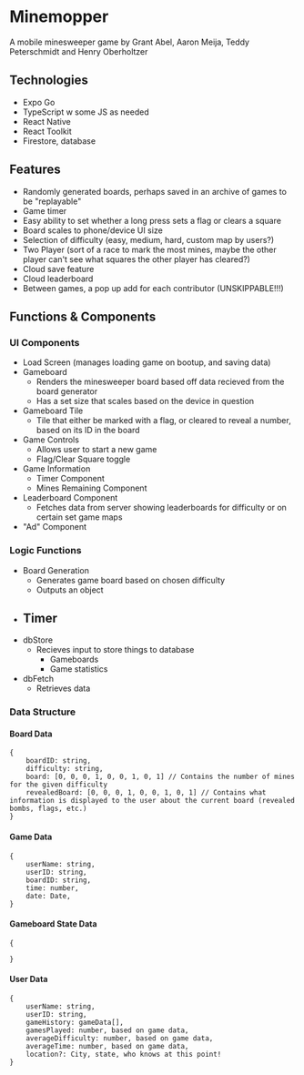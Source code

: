# Minemopper

A mobile minesweeper game by Grant Abel, Aaron Meija, Teddy Peterschmidt and Henry Oberholtzer

## Technologies

- Expo Go
- TypeScript w some JS as needed
- React Native
- React Toolkit
- Firestore, database

## Features 

- Randomly generated boards, perhaps saved in an archive of games to be "replayable"
- Game timer
- Easy ability to set whether a long press sets a flag or clears a square
- Board scales to phone/device UI size
- Selection of difficulty (easy, medium, hard, custom map by users?)
- Two Player (sort of a race to mark the most mines, maybe the other player can't see what squares the other player has cleared?)
- Cloud save feature
- Cloud leaderboard
- Between games, a pop up add for each contributor (UNSKIPPABLE!!!)

## Functions & Components


### UI Components
- Load Screen (manages loading game on bootup, and saving data)
- Gameboard
    - Renders the minesweeper board based off data recieved from the board generator
    - Has a set size that scales based on the device in question
- Gameboard Tile
    - Tile that either be marked with a flag, or cleared to reveal a number, based on its ID in the board
- Game Controls
    - Allows user to start a new game
    - Flag/Clear Square toggle
- Game Information
    - Timer Component
    - Mines Remaining Component
- Leaderboard Component
    - Fetches data from server showing leaderboards for difficulty or on certain set game maps
- "Ad" Component

### Logic Functions
- Board Generation
    - Generates game board based on chosen difficulty
    - Outputs an object
- Timer
    - 
- dbStore
    - Recieves input to store things to database
        - Gameboards 
        - Game statistics
- dbFetch
    - Retrieves data

### Data Structure

#### Board Data
```
{
    boardID: string,
    difficulty: string,
    board: [0, 0, 0, 1, 0, 0, 1, 0, 1] // Contains the number of mines for the given difficulty
    revealedBoard: [0, 0, 0, 1, 0, 0, 1, 0, 1] // Contains what information is displayed to the user about the current board (revealed bombs, flags, etc.)
}
```

#### Game Data
```
{
    userName: string,
    userID: string,
    boardID: string,
    time: number,
    date: Date,
}
```

#### Gameboard State Data
```
{
    
}
```

#### User Data
```
{
    userName: string,
    userID: string,
    gameHistory: gameData[],
    gamesPlayed: number, based on game data,
    averageDifficulty: number, based on game data,
    averageTime: number, based on game data,
    location?: City, state, who knows at this point!
}
```